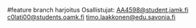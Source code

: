 #feature branch harjoitus
Osallistujat:
AA4598@student.jamk.fi
c0lati00@students.oamk.fi
timo.laakkonen@edu.savonia.fi
